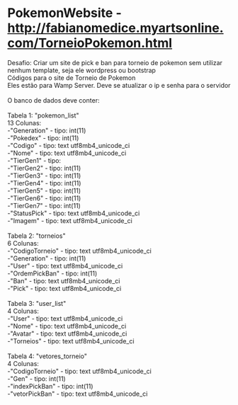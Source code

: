 # PokemonWebsite - http://fabianomedice.myartsonline.com/TorneioPokemon.html
Desafio: Criar um site de pick e ban para torneio de pokemon sem utilizar nenhum template, seja ele wordpress ou bootstrap
<br>
Códigos para o site de Torneio de Pokemon <br>
Eles estão para Wamp Server. Deve se atualizar o ip e senha para o servidor <br>
<br>
O banco de dados deve conter: <br> 
<br>
Tabela 1: "pokemon_list"<br>
13 Colunas:<br>
-"Generation" - tipo: int(11) <br>
-"Pokedex" - tipo: int(11) <br>
-"Codigo" - tipo: text	utf8mb4_unicode_ci <br>
-"Nome" - tipo: text	utf8mb4_unicode_ci <br>
-"TierGen1" - tipo: <br>
-"TierGen2" - tipo: int(11) <br>
-"TierGen3" - tipo: int(11) <br>
-"TierGen4" - tipo: int(11) <br>
-"TierGen5" - tipo: int(11) <br>
-"TierGen6" - tipo: int(11) <br>
-"TierGen7" - tipo: int(11) <br>
-"StatusPick" - tipo: text	utf8mb4_unicode_ci <br>
-"Imagem" - tipo: text	utf8mb4_unicode_ci <br>
<br>
Tabela 2: "torneios"<br>
6 Colunas:<br>
-"CodigoTorneio" - tipo: text utf8mb4_unicode_ci <br>
-"Generation" - tipo: int(11) <br>
-"User" - tipo: text utf8mb4_unicode_ci <br>
-"OrdemPickBan" - tipo: int(11) <br>
-"Ban" - tipo: text utf8mb4_unicode_ci <br>
-"Pick" - tipo: text utf8mb4_unicode_ci <br>
<br>
Tabela 3: "user_list"<br>
4 Colunas:<br>
-"User" - tipo: text utf8mb4_unicode_ci <br>
-"Nome" - tipo: text utf8mb4_unicode_ci <br>
-"Avatar" - tipo: text utf8mb4_unicode_ci <br>
-"Torneios" - tipo: text utf8mb4_unicode_ci <br>
<br>
Tabela 4: "vetores_torneio"<br>
4 Colunas:<br>
-"CodigoTorneio" - tipo: text utf8mb4_unicode_ci <br>
-"Gen" - tipo: int(11) <br>
-"indexPickBan" - tipo: int(11) <br>
-"vetorPickBan" - tipo: text utf8mb4_unicode_ci <br>
<br>
